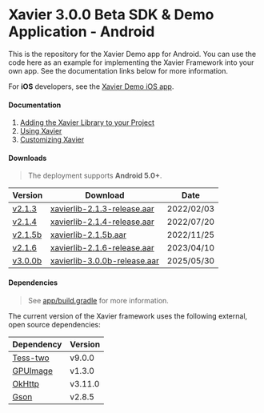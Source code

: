 # Xavier 3.0.0 Beta SDK & Demo Application - Android
This is the repository for the Xavier Demo app for Android. You can use the code here as an example for implementing the Xavier Framework into your own app.
See the documentation links below for more information.

For **iOS** developers, see the [Xavier Demo iOS app](https://github.com/BlackSharkTech/xavier-demo-ios).

#### Documentation

1. [Adding the Xavier Library to your Project](./documentation/adding-xavier.md)
1. [Using Xavier](./documentation/using-xavier.md)
1. [Customizing Xavier](./documentation/customization.md)

#### Downloads
> The deployment supports **Android 5.0+**.

| Version | Download | Date |
|---------|----------|------|
| [v2.1.3](./documentation/release-notes.md#213) | [xavierlib-2.1.3-release.aar](./downloads/v2.1.3/xavierlib-2.1.3-release.aar) | 2022/02/03|
| [v2.1.4](./documentation/release-notes.md#214) | [xavierlib-2.1.4-release.aar](./downloads/v2.1.4/xavierlib-2.1.4-release.aar) | 2022/07/20|
| [v2.1.5b](./documentation/release-notes.md#215b) | [xavierlib-2.1.5b.aar](./downloads/v2.1.5b/xavierlib-2.1.5b.aar) | 2022/11/25|
| [v2.1.6](./documentation/release-notes.md#216) | [xavierlib-2.1.6-release.aar](./downloads/v2.1.6/xavierlib-2.1.6-release.aar) | 2023/04/10|
| [v3.0.0b](./documentation/release-notes.md#300b) | [xavierlib-3.0.0b-release.aar](./downloads/v3.0.0b/xavierlib-3.0.0b-release.aar) | 2025/05/30|

#### Dependencies
> See [app/build.gradle](./xavier-demo/app/build.gradle) for more information.

The current version of the Xavier framework uses the following external, open source dependencies:

| Dependency | Version |
|------------|---------|
| [Tess-two](https://github.com/rmtheis/tess-two) | v9.0.0 |
| [GPUImage](https://github.com/cats-oss/android-gpuimage) | v1.3.0 |
| [OkHttp](https://github.com/square/okhttp)   | v3.11.0|
| [Gson](https://github.com/google/gson)     | v2.8.5 |
